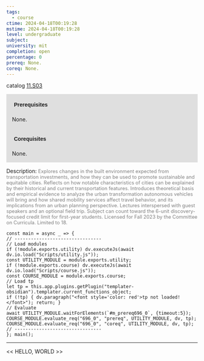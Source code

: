 ```yaml
---
tags:
  - course
ctime: 2024-04-18T00:19:28
mstime: 2024-04-18T00:19:28
level: undergraduate
subject: 
university: mit
completion: open
percentage: 0
prereq: None.
coreq: None.
---
```


catalog [11.S03](http://student.mit.edu/catalog/m11a.html#11.S03)

<span style="display: block; padding: 15px; background-color: rgb(100, 100, 100, 0.2);"><font id="m_prereq696_0" style="display: block; font-family: Arial, sans-serif; font-weight: bold; padding: 5px">Prerequisites</font><br><span id="prereq696_0">None.</span></span>
<span style="display: block; padding: 15px; background-color: rgb(100, 100, 100, 0.2);"><font id="m_coreq696_0" style="display: block; font-family: Arial, sans-serif; font-weight: bold; padding: 5px">Corequisites</font><br><span id="coreq696_0">None.</span></span>

<font style="">Description:</font>
<font style="color: grey; font-size: 0.8rem;">Explores changes in the built environment expected from transportation investments, and how they can be used to promote sustainable and equitable cities. Reflects on how notable characteristics of cities can be explained by their historical and current transportation features. Introduces theoretical basis and empirical evidence to analyze the urban transformation autonomous vehicles will bring and how shared mobility services affect travel behavior, and its implications from an urban planning perspective. Lectures interspersed with guest speakers and an optional field trip. Subject can count toward the 6-unit discovery-focused credit limit for first-year students. Licensed for Fall 2023 by the Committee on Curricula. Limited to 18.</font>

```dataviewjs
const main = async _ => {
// --------------------------------
// Load modules
if (!module.exports.utility) dv.executeJs(await dv.io.load("Scripts/utility.js"));
const UTILITY_MODULE = module.exports.utility;
if (!module.exports.course) dv.executeJs(await dv.io.load("Scripts/course.js"));
const COURSE_MODULE = module.exports.course;
// Load tp
let tp = this.app.plugins.getPlugin("templater-obsidian").templater.current_functions_object;
if (!tp) { dv.paragraph("<font style='color: red'>tp not loaded!</font>"); return; }
// Evaluate
await UTILITY_MODULE.waitForElements(`#m_prereq696_0`, {timeout:5});
COURSE_MODULE.evaluate_req("696_0", "prereq", UTILITY_MODULE, dv, tp);
COURSE_MODULE.evaluate_req("696_0", "coreq", UTILITY_MODULE, dv, tp);
// --------------------------------
}; main();
```

---

<< HELLO, WORLD >>

